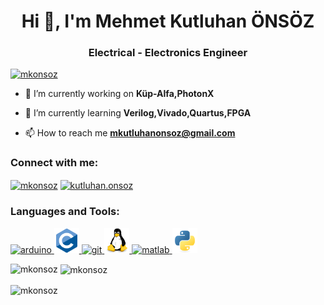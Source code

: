 <h1 align="center">Hi 👋, I'm Mehmet Kutluhan ÖNSÖZ</h1>
<h3 align="center">Electrical - Electronics Engineer</h3>

<p align="left"> <a href="https://github.com/ryo-ma/github-profile-trophy"><img src="https://github-profile-trophy.vercel.app/?username=mkonsoz" alt="mkonsoz" /></a> </p>

- 🔭 I’m currently working on **Küp-Alfa,PhotonX**

- 🌱 I’m currently learning **Verilog,Vivado,Quartus,FPGA**

- 📫 How to reach me **mkutluhanonsoz@gmail.com**

<h3 align="left">Connect with me:</h3>
<p align="left">
<a href="https://linkedin.com/in/mkonsoz" target="blank"><img align="center" src="https://raw.githubusercontent.com/rahuldkjain/github-profile-readme-generator/master/src/images/icons/Social/linked-in-alt.svg" alt="mkonsoz" height="30" width="40" /></a>
<a href="https://instagram.com/kutluhan.onsoz" target="blank"><img align="center" src="https://raw.githubusercontent.com/rahuldkjain/github-profile-readme-generator/master/src/images/icons/Social/instagram.svg" alt="kutluhan.onsoz" height="30" width="40" /></a>
</p>

<h3 align="left">Languages and Tools:</h3>
<p align="left"> <a href="https://www.arduino.cc/" target="_blank" rel="noreferrer"> <img src="https://cdn.worldvectorlogo.com/logos/arduino-1.svg" alt="arduino" width="40" height="40"/> </a> <a href="https://www.cprogramming.com/" target="_blank" rel="noreferrer"> <img src="https://raw.githubusercontent.com/devicons/devicon/master/icons/c/c-original.svg" alt="c" width="40" height="40"/> </a> <a href="https://git-scm.com/" target="_blank" rel="noreferrer"> <img src="https://www.vectorlogo.zone/logos/git-scm/git-scm-icon.svg" alt="git" width="40" height="40"/> </a> <a href="https://www.linux.org/" target="_blank" rel="noreferrer"> <img src="https://raw.githubusercontent.com/devicons/devicon/master/icons/linux/linux-original.svg" alt="linux" width="40" height="40"/> </a> <a href="https://www.mathworks.com/" target="_blank" rel="noreferrer"> <img src="https://upload.wikimedia.org/wikipedia/commons/2/21/Matlab_Logo.png" alt="matlab" width="40" height="40"/> </a> <a href="https://www.python.org" target="_blank" rel="noreferrer"> <img src="https://raw.githubusercontent.com/devicons/devicon/master/icons/python/python-original.svg" alt="python" width="40" height="40"/> </a> </p>

<p><img align="left" src="https://github-readme-stats.vercel.app/api/top-langs?username=mkonsoz&show_icons=true&locale=en&layout=compact" alt="mkonsoz" /></p>

<p>&nbsp;<img align="center" src="https://github-readme-stats.vercel.app/api?username=mkonsoz&show_icons=true&locale=en" alt="mkonsoz" /></p>

<p><img align="center" src="https://github-readme-streak-stats.herokuapp.com/?user=mkonsoz&" alt="mkonsoz" /></p>

